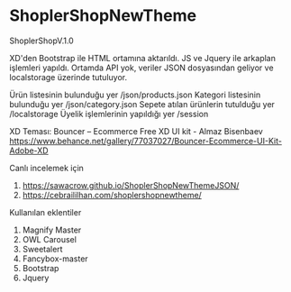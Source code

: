 # ShoplerShopNewTheme

ShoplerShopV.1.0

XD'den Bootstrap ile HTML ortamına aktarıldı.
JS ve Jquery ile arkaplan işlemleri yapıldı.
Ortamda API yok, veriler JSON dosyasından geliyor ve localstorage üzerinde tutuluyor.


 Ürün listesinin bulunduğu yer /json/products.json
 Kategori listesinin bulunduğu yer /json/category.json
 Sepete atılan ürünlerin tutulduğu yer /localstorage
 Üyelik işlemlerinin yapıldığı yer /session
 
XD Teması: Bouncer – Ecommerce Free XD UI kit - Almaz Bisenbaev
https://www.behance.net/gallery/77037027/Bouncer-Ecommerce-UI-Kit-Adobe-XD

Canlı incelemek için 
1) https://sawacrow.github.io/ShoplerShopNewThemeJSON/
2) https://cebraililhan.com/shoplershopnewtheme/


Kullanılan eklentiler
1) Magnify Master
2) OWL Carousel
3) Sweetalert
4) Fancybox-master
5) Bootstrap
6) Jquery
